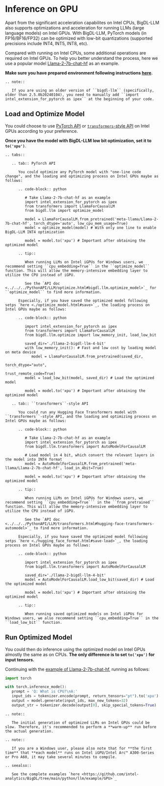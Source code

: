 # Inference on GPU

Apart from the significant acceleration capabilites on Intel CPUs, BigDL-LLM also supports optimizations and acceleration for running LLMs (large language models) on Intel GPUs. With BigDL-LLM, PyTorch models (in FP16/BF16/FP32) can be optimized with low-bit quantizations (supported precisions include INT4, INT5, INT8, etc).

Compared with running on Intel CPUs, some additional operations are required on Intel GPUs. To help you better understand the process, here we use a popular model [Llama-2-7b-chat-hf](https://huggingface.co/meta-llama/Llama-2-7b-chat-hf) as an example.

**Make sure you have prepared environment following instructions [here](../install_gpu.html).**

```eval_rst
.. note::

   If you are using an older version of ``bigdl-llm`` (specifically, older than 2.5.0b20240104), you need to manually add ``import intel_extension_for_pytorch as ipex`` at the beginning of your code.
```

## Load and Optimize Model

You could choose to use [PyTorch API](./optimize_model.html) or [`transformers`-style API](./transformers_style_api.html) on Intel GPUs according to your preference.

**Once you have the model with BigDL-LLM low bit optimization, set it to `to('xpu')`**.

```eval_rst
.. tabs::

   .. tab:: PyTorch API

      You could optimize any PyTorch model with "one-line code change", and the loading and optimizing process on Intel GPUs maybe as follows:
      
      .. code-block:: python

         # Take Llama-2-7b-chat-hf as an example
         import intel_extension_for_pytorch as ipex
         from transformers import LlamaForCausalLM
         from bigdl.llm import optimize_model

         model = LlamaForCausalLM.from_pretrained('meta-llama/Llama-2-7b-chat-hf', torch_dtype='auto', low_cpu_mem_usage=True)
         model = optimize_model(model) # With only one line to enable BigDL-LLM INT4 optimization

         model = model.to('xpu') # Important after obtaining the optimized model

      .. tip::

         When running LLMs on Intel iGPUs for Windows users, we recommend setting ``cpu_embedding=True`` in the ``optimize_model`` function. This will allow the memory-intensive embedding layer to utilize the CPU instead of iGPU.
         
         See the `API doc <../../../PythonAPI/LLM/optimize.html#bigdl.llm.optimize_model>`_ for ``optimize_model`` to find more information.

      Especially, if you have saved the optimized model following setps `here <./optimize_model.html#save>`_, the loading process on Intel GPUs maybe as follows:

      .. code-block:: python

         import intel_extension_for_pytorch as ipex
         from transformers import LlamaForCausalLM
         from bigdl.llm.optimize import low_memory_init, load_low_bit

         saved_dir='./llama-2-bigdl-llm-4-bit'
         with low_memory_init(): # Fast and low cost by loading model on meta device
            model = LlamaForCausalLM.from_pretrained(saved_dir,
                                                     torch_dtype="auto",
                                                     trust_remote_code=True)
         model = load_low_bit(model, saved_dir) # Load the optimized model

         model = model.to('xpu') # Important after obtaining the optimized model

   .. tab:: ``transformers``-style API

      You could run any Hugging Face Transformers model with ``transformers``-style API, and the loading and optimizing process on Intel GPUs maybe as follows:
      
      .. code-block:: python

         # Take Llama-2-7b-chat-hf as an example
         import intel_extension_for_pytorch as ipex
         from bigdl.llm.transformers import AutoModelForCausalLM

         # Load model in 4 bit, which convert the relevant layers in the model into INT4 format
         model = AutoModelForCausalLM.from_pretrained('meta-llama/Llama-2-7b-chat-hf', load_in_4bit=True)

         model = model.to('xpu') # Important after obtaining the optimized model

      .. tip::

         When running LLMs on Intel iGPUs for Windows users, we recommend setting ``cpu_embedding=True``` in the ``from_pretrained`` function. This will allow the memory-intensive embedding layer to utilize the CPU instead of iGPU.
         
         See the `API doc <../../../PythonAPI/LLM/transformers.html#hugging-face-transformers-automodel>`_ to find more information.

      Especially, if you have saved the optimized model following setps `here <./hugging_face_format.html#save-load>`_, the loading process on Intel GPUs maybe as follows:

      .. code-block:: python

         import intel_extension_for_pytorch as ipex
         from bigdl.llm.transformers import AutoModelForCausalLM

         saved_dir='./llama-2-bigdl-llm-4-bit'
         model = AutoModelForCausalLM.load_low_bit(saved_dir) # Load the optimized model

         model = model.to('xpu') # Important after obtaining the optimized model

      .. tip::

         When running saved optimized models on Intel iGPUs for Windows users, we also recommend setting ``cpu_embedding=True`` in the ``load_low_bit`` function.
```

## Run Optimized Model

You could then do inference using the optimized model on Intel GPUs almostly the same as on CPUs. **The only difference is to set `to('xpu')` for input tensors.**

Continuing with the [example of Llama-2-7b-chat-hf](#load-and-optimize-model), running as follows:
```python
import torch

with torch.inference_mode():
   prompt = 'Q: What is CPU?\nA:'
   input_ids = tokenizer.encode(prompt, return_tensors="pt").to('xpu') # With .to('xpu') specifically for inference on Intel GPUs
   output = model.generate(input_ids, max_new_tokens=32)
   output_str = tokenizer.decode(output[0], skip_special_tokens=True)
```

```eval_rst
.. note::

   The initial generation of optimized LLMs on Intel GPUs could be slow. Therefore, it's recommended to perform a **warm-up** run before the actual generation.
```

```eval_rst
.. note::

   If you are a Windows user, please also note that for **the first time** that **each model** runs on Intel iGPU/Intel Arc™ A300-Series or Pro A60, it may take several minutes to compile.
```

```eval_rst
.. seealso::

   See the complete examples `here <https://github.com/intel-analytics/BigDL/tree/main/python/llm/example/GPU>`_
```
